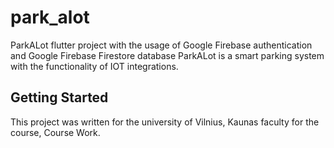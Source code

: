 # park_alot

ParkALot flutter project with the usage of Google Firebase authentication and Google Firebase Firestore database
ParkALot is a smart parking system with the functionality of IOT integrations.

## Getting Started

This project was written for the university of Vilnius, Kaunas faculty for the course, Course Work.
